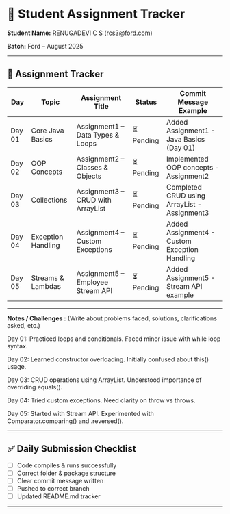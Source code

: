 # 📘 Student Assignment Tracker  

**Student Name:** RENUGADEVI C S (rcs3@ford.com) 

**Batch:** Ford – August 2025  

---

## 📅 Assignment Tracker  

| Day   | Topic                | Assignment Title                        | Status       | Commit Message Example                                |
|-------|----------------------|-----------------------------------------|--------------|------------------------------------------------------|
| Day 01 | Core Java Basics     | Assignment1 – Data Types & Loops        | ⏳ Pending    | Added Assignment1 - Java Basics (Day 01)             |
| Day 02 | OOP Concepts         | Assignment2 – Classes & Objects         | ⏳ Pending    | Implemented OOP concepts - Assignment2               |
| Day 03 | Collections          | Assignment3 – CRUD with ArrayList       | ⏳ Pending    | Completed CRUD using ArrayList - Assignment3         |
| Day 04 | Exception Handling   | Assignment4 – Custom Exceptions         | ⏳ Pending    | Added Assignment4 - Custom Exception Handling        |
| Day 05 | Streams & Lambdas    | Assignment5 – Employee Stream API       | ⏳ Pending    | Added Assignment5 - Stream API example               |

---

**Notes / Challenges :** (Write about problems faced, solutions, clarifications asked, etc.)

Day 01: Practiced loops and conditionals. Faced minor issue with while loop syntax.

Day 02: Learned constructor overloading. Initially confused about this() usage.

Day 03: CRUD operations using ArrayList. Understood importance of overriding equals().

Day 04: Tried custom exceptions. Need clarity on throw vs throws.

Day 05: Started with Stream API. Experimented with Comparator.comparing() and .reversed().


---

## ✅ Daily Submission Checklist  

- [ ] Code compiles & runs successfully  
- [ ] Correct folder & package structure  
- [ ] Clear commit message written  
- [ ] Pushed to correct branch  
- [ ] Updated README.md tracker  

---

